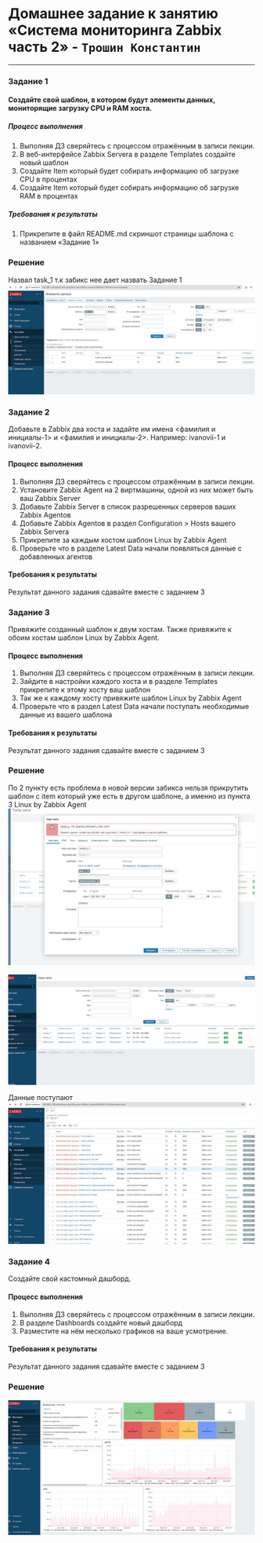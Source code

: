 # Домашнее задание к занятию «Система мониторинга Zabbix часть 2» - `Трошин Константин`


---

### Задание 1

#### Создайте свой шаблон, в котором будут элементы данных, мониторящие загрузку CPU и RAM хоста.

##### Процесс выполнения
1. Выполняя ДЗ сверяйтесь с процессом отражённым в записи лекции.
2. В веб-интерфейсе Zabbix Servera в разделе Templates создайте новый шаблон
3. Создайте Item который будет собирать информацию об загрузке CPU в процентах
4. Создайте Item который будет собирать информацию об загрузке RAM в процентах
##### Требования к результаты
1. Прикрепите в файл README.md скриншот страницы шаблона с названием «Задание 1»

### Решение
Назвал task_1 т.к забикс нее дает назвать Задание 1
![alt text](https://github.com/Semergal/8-03-hw/blob/main/img/Screenshot_1.jpg)



### Задание 2
Добавьте в Zabbix два хоста и задайте им имена <фамилия и инициалы-1> и <фамилия и инициалы-2>. Например: ivanovii-1 и ivanovii-2.

#### Процесс выполнения
1. Выполняя ДЗ сверяйтесь с процессом отражённым в записи лекции.
2. Установите Zabbix Agent на 2 виртмашины, одной из них может быть ваш Zabbix Server
3. Добавьте Zabbix Server в список разрешенных серверов ваших Zabbix Agentов
4. Добавьте Zabbix Agentов в раздел Configuration > Hosts вашего Zabbix Servera
5. Прикрепите за каждым хостом шаблон Linux by Zabbix Agent
6. Проверьте что в разделе Latest Data начали появляться данные с добавленных агентов
#### Требования к результаты
Результат данного задания сдавайте вместе с заданием 3


### Задание 3
Привяжите созданный шаблон к двум хостам. Также привяжите к обоим хостам шаблон Linux by Zabbix Agent.

#### Процесс выполнения
1. Выполняя ДЗ сверяйтесь с процессом отражённым в записи лекции.
2. Зайдите в настройки каждого хоста и в разделе Templates прикрепите к этому хосту ваш шаблон
3. Так же к каждому хосту привяжите шаблон Linux by Zabbix Agent
4. Проверьте что в раздел Latest Data начали поступать необходимые данные из вашего шаблона
#### Требования к результаты
Результат данного задания сдавайте вместе с заданием 3

### Решение
По 2 пункту есть проблема в новой версии забикса нельзя прикрутить шаблон с item который уже есть в другом шаблоне, а именно из пункта 3 Linux by Zabbix Agent
![alt text](https://github.com/Semergal/8-03-hw/blob/main/img/Screenshot_2.jpg)

![alt text](https://github.com/Semergal/8-03-hw/blob/main/img/Screenshot_3.jpg)

Данные поступают
![alt text](https://github.com/Semergal/8-03-hw/blob/main/img/Screenshot_4.jpg)


### Задание 4
Создайте свой кастомный дашборд.

#### Процесс выполнения
1. Выполняя ДЗ сверяйтесь с процессом отражённым в записи лекции.
2. В разделе Dashboards создайте новый дашборд
3. Разместите на нём несколько графиков на ваше усмотрение.
#### Требования к результаты
Результат данного задания сдавайте вместе с заданием 3

### Решение
![alt text](https://github.com/Semergal/8-03-hw/blob/main/img/Screenshot_5.jpg)